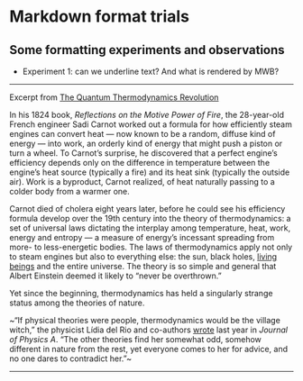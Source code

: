 # Markdown format trials

## Some formatting experiments and observations

- Experiment 1: can we underline text? And what is rendered by MWB?
-----

Excerpt from [The Quantum Thermodynamics Revolution](https://www.quantamagazine.org/the-quantum-thermodynamics-revolution-20170502/)

In his 1824 book, *Reflections on the Motive Power of Fire*, the 28-year-old French engineer Sadi Carnot worked out a formula for how efficiently steam engines can convert heat — now known to be a random, diffuse kind of energy — into work, an orderly kind of energy that might push a piston or turn a wheel. To Carnot’s surprise, he discovered that a perfect engine’s efficiency depends only on the difference in temperature between the engine’s heat source (typically a fire) and its heat sink (typically the outside air). Work is a byproduct, Carnot realized, of heat naturally passing to a colder body from a warmer one.

Carnot died of cholera eight years later, before he could see his efficiency formula develop over the 19th century into the theory of thermodynamics: a set of universal laws dictating the interplay among temperature, heat, work, energy and entropy — a measure of energy’s incessant spreading from more- to less-energetic bodies. The laws of thermodynamics apply not only to steam engines but also to everything else: the sun, black holes, [living beings](https://www.quantamagazine.org/20170126-information-theory-and-the-foundation-of-life/) and the entire universe. The theory is so simple and general that Albert Einstein deemed it likely to “never be overthrown.”

Yet since the beginning, thermodynamics has held a singularly strange status among the theories of nature.

~“If physical theories were people, thermodynamics would be the village witch,” the physicist Lídia del Rio and co-authors [wrote](https://arxiv.org/pdf/1505.07835.pdf) last year in *Journal of Physics A*. “The other theories find her somewhat odd, somehow different in nature from the rest, yet everyone comes to her for advice, and no one dares to contradict her.”~

-----
